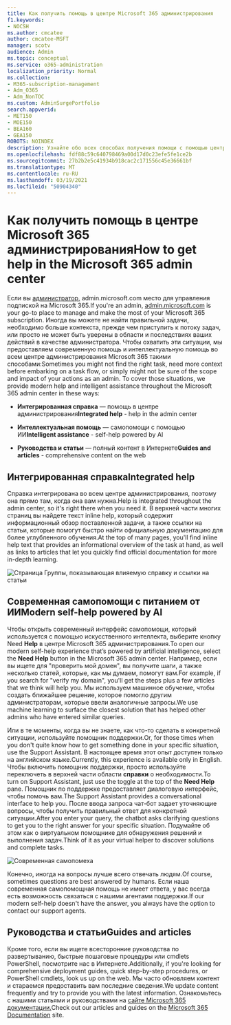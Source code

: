 ```yaml
---
title: Как получить помощь в центре Microsoft 365 администрирования
f1.keywords:
- NOCSH
ms.author: cmcatee
author: cmcatee-MSFT
manager: scotv
audience: Admin
ms.topic: conceptual
ms.service: o365-administration
localization_priority: Normal
ms.collection:
- M365-subscription-management
- Adm_O365
- Adm_NonTOC
ms.custom: AdminSurgePortfolio
search.appverid:
- MET150
- MOE150
- BEA160
- GEA150
ROBOTS: NOINDEX
description: Узнайте обо всех способах получения помощи с помощью центра Microsoft 365 администрирования.
ms.openlocfilehash: fdf88c59c640798469a00d17d0c23efe5fe1ce2b
ms.sourcegitcommit: 27b2b2e5c41934b918cac2c171556c45e36661bf
ms.translationtype: MT
ms.contentlocale: ru-RU
ms.lasthandoff: 03/19/2021
ms.locfileid: "50904340"
---
```

<!-- The following is just placeholder text from Madhura's mail. We need to add images/examples of each -->

# <a name="how-to-get-help-in-the-microsoft-365-admin-center"></a><span data-ttu-id="85245-103">Как получить помощь в центре Microsoft 365 администрирования</span><span class="sxs-lookup"><span data-stu-id="85245-103">How to get help in the Microsoft 365 admin center</span></span>

<span data-ttu-id="85245-104">Если вы [администратор,](https://admin.microsoft.com) admin.microsoft.com место для управления подпиской на Microsoft 365.</span><span class="sxs-lookup"><span data-stu-id="85245-104">If you're an admin, [admin.microsoft.com](https://admin.microsoft.com) is your go-to place to manage and make the most of your Microsoft 365 subscription.</span></span> <span data-ttu-id="85245-105">Иногда вы можете не найти правильной задачи, необходимо больше контекста, прежде чем приступить к потоку задач, или просто не может быть уверены в области и последствиях ваших действий в качестве администратора. Чтобы охватить эти ситуации, мы предоставляем современную помощь и интеллектуальную помощь во всем центре администрирования Microsoft 365 такими способами:</span><span class="sxs-lookup"><span data-stu-id="85245-105">Sometimes you might not find the right task, need more context before embarking on a task flow, or simply might not be sure of the scope and impact of your actions as an admin. To cover those situations, we provide modern help and intelligent assistance throughout the Microsoft 365 admin center in these ways:</span></span>

* <span data-ttu-id="85245-106">**Интегрированная справка** — помощь в центре администрирования</span><span class="sxs-lookup"><span data-stu-id="85245-106">**Integrated help** - help in the admin center</span></span>

* <span data-ttu-id="85245-107">**Интеллектуальная помощь** — самопомощи с помощью ИИ</span><span class="sxs-lookup"><span data-stu-id="85245-107">**Intelligent assistance** - self-help powered by AI</span></span>

* <span data-ttu-id="85245-108">**Руководства и статьи** — полный контент в Интернете</span><span class="sxs-lookup"><span data-stu-id="85245-108">**Guides and articles** - comprehensive content on the web</span></span>

## <a name="integrated-help"></a><span data-ttu-id="85245-109">Интегрированная справка</span><span class="sxs-lookup"><span data-stu-id="85245-109">Integrated help</span></span>

<span data-ttu-id="85245-110">Справка интегрирована во всем центре администрирования, поэтому она прямо там, когда она вам нужна.</span><span class="sxs-lookup"><span data-stu-id="85245-110">Help is integrated throughout the admin center, so it's right there when you need it.</span></span> <span data-ttu-id="85245-111">В верхней части многих страниц вы найдете текст inline help, который содержит информационный обзор поставленной задачи, а также ссылки на статьи, которые помогут быстро найти официальную документацию для более углубленного обучения.</span><span class="sxs-lookup"><span data-stu-id="85245-111">At the top of many pages, you'll find inline help text that provides an informational overview of the task at hand, as well as links to articles that let you quickly find official documentation for more in-depth learning.</span></span>

![Страница Группы, показывающая влияемую справку и ссылки на статьи](../../media/integrated-help.png)

## <a name="modern-self-help-powered-by-ai"></a><span data-ttu-id="85245-113">Современная самопомощи с питанием от ИИ</span><span class="sxs-lookup"><span data-stu-id="85245-113">Modern self-help powered by AI</span></span>

<span data-ttu-id="85245-114">Чтобы открыть современный интерфейс самопомощи, который используется с помощью искусственного интеллекта, выберите кнопку Need **Help** в центре Microsoft 365 администрирования.</span><span class="sxs-lookup"><span data-stu-id="85245-114">To open our modern self-help experience that’s powered by artificial intelligence, select the **Need Help** button in the Microsoft 365 admin center.</span></span> <span data-ttu-id="85245-115">Например, если вы ищете для "проверить мой домен", вы получите шаги, а также несколько статей, которые, как мы думаем, помогут вам.</span><span class="sxs-lookup"><span data-stu-id="85245-115">For example, if you search for "verify my domain", you'll get the steps plus a few articles that we think will help you.</span></span> <span data-ttu-id="85245-116">Мы используем машинное обучение, чтобы создать ближайшее решение, которое помогло другим администраторам, которые ввели аналогичные запросы.</span><span class="sxs-lookup"><span data-stu-id="85245-116">We use machine learning to surface the closest solution that has helped other admins who have entered similar queries.</span></span>

<span data-ttu-id="85245-117">Или в те моменты, когда вы не знаете, как что-то сделать в конкретной ситуации, используйте помощник поддержки.</span><span class="sxs-lookup"><span data-stu-id="85245-117">Or, for those times when you don't quite know how to get something done in your specific situation, use the Support Assistant.</span></span> <span data-ttu-id="85245-118">В настоящее время этот опыт доступен только на английском языке.</span><span class="sxs-lookup"><span data-stu-id="85245-118">Currently, this experience is available only in English.</span></span> <span data-ttu-id="85245-119">Чтобы включить помощник поддержки, просто используйте переключеть в верхней части области **справки** о необходимости.</span><span class="sxs-lookup"><span data-stu-id="85245-119">To turn on Support Assistant, just use the toggle at the top of the **Need Help** pane.</span></span> <span data-ttu-id="85245-120">Помощник по поддержке предоставляет диалоговую интерфейс, чтобы помочь вам.</span><span class="sxs-lookup"><span data-stu-id="85245-120">The Support Assistant provides a conversational interface to help you.</span></span> <span data-ttu-id="85245-121">После ввода запроса чат-бот задает уточняющие вопросы, чтобы получить правильный ответ для конкретной ситуации.</span><span class="sxs-lookup"><span data-stu-id="85245-121">After you enter your query, the chatbot asks clarifying questions to get you to the right answer for your specific situation.</span></span> <span data-ttu-id="85245-122">Подумайте об этом как о виртуальном помощнике для обнаружения решений и выполнения задач.</span><span class="sxs-lookup"><span data-stu-id="85245-122">Think of it as your virtual helper to discover solutions and complete tasks.</span></span>

![Современная самопомеха](../../media/help-options.png)

<span data-ttu-id="85245-124">Конечно, иногда на вопросы лучше всего отвечать людям.</span><span class="sxs-lookup"><span data-stu-id="85245-124">Of course, sometimes questions are best answered by humans.</span></span> <span data-ttu-id="85245-125">Если наша современная самопомощная помощь не имеет ответа, у вас всегда есть возможность связаться с нашими агентами поддержки.</span><span class="sxs-lookup"><span data-stu-id="85245-125">If our modern self-help doesn't have the answer, you always have the option to contact our support agents.</span></span>

## <a name="guides-and-articles"></a><span data-ttu-id="85245-126">Руководства и статьи</span><span class="sxs-lookup"><span data-stu-id="85245-126">Guides and articles</span></span>

<span data-ttu-id="85245-127">Кроме того, если вы ищете всесторонние руководства по развертыванию, быстрые пошаговые процедуры или cmdlets PowerShell, посмотрите нас в Интернете.</span><span class="sxs-lookup"><span data-stu-id="85245-127">Additionally, if you're looking for comprehensive deployment guides, quick step-by-step procedures, or PowerShell cmdlets, look us up on the web.</span></span> <span data-ttu-id="85245-128">Мы часто обновляем контент и стараемся предоставить вам последние сведения.</span><span class="sxs-lookup"><span data-stu-id="85245-128">We update content frequently and try to provide you with the latest information.</span></span> <span data-ttu-id="85245-129">Ознакомьтесь с нашими статьями и руководствами на [сайте Microsoft 365 документации.](../../index.yml)</span><span class="sxs-lookup"><span data-stu-id="85245-129">Check out our articles and guides on the [Microsoft 365 Documentation](../../index.yml) site.</span></span>